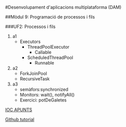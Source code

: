 #Desenvolupament d'aplicacions multiplataforma (DAM)

##Mòdul 9: Programació de processos i fils

###UF2: Processos i fils

1. a1
   - Executors
     - ThreadPoolExecutor
        - Callable
     - ScheduledThreadPool
        - Runnable
2. a2 
   - ForkJoinPool
   - RecursiveTask
2. a3 
   - semàfors:synchronized
   - Monitors: wait(), notifyAll()
   - Exercici: potDeGaletes

[IOC APUNTS](http://ioc.xtec.cat/materials/FP/Materials/2252_DAM/DAM_2252_M09/web/html/WebContent/u1/a1/continguts.html)

[Github tutorial](https://docs.github.com/es/github/writing-on-github/basic-writing-and-formatting-syntax#headings)